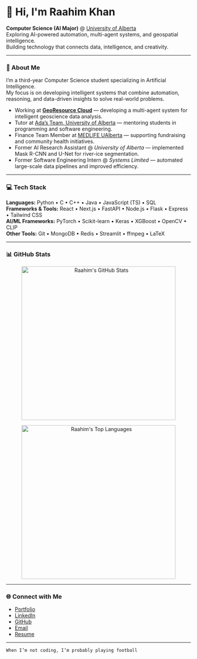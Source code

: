 # 👋 Hi, I'm Raahim Khan  

**Computer Science (AI Major)** @ [University of Alberta](https://www.ualberta.ca/)  
Exploring AI-powered automation, multi-agent systems, and geospatial intelligence.  
Building technology that connects data, intelligence, and creativity.

---

### 🧩 About Me  
I’m a third-year Computer Science student specializing in Artificial Intelligence.  
My focus is on developing intelligent systems that combine automation, reasoning, and data-driven insights to solve real-world problems.

- Working at **[GeoResource Cloud](https://www.georesourcecloud.com)** — developing a multi-agent system for intelligent geoscience data analysis.  
- Tutor at [Ada’s Team, University of Alberta](https://adasteam.ca) — mentoring students in programming and software engineering.  
- Finance Team Member at [MEDLIFE UAlberta](https://www.instagram.com/medlife.ualberta) — supporting fundraising and community health initiatives.  
- Former AI Research Assistant @ *University of Alberta* — implemented Mask R-CNN and U-Net for river-ice segmentation.  
- Former Software Engineering Intern @ *Systems Limited* — automated large-scale data pipelines and improved efficiency.

---

### 💻 Tech Stack  
**Languages:** Python • C • C++ • Java • JavaScript (TS) • SQL  
**Frameworks & Tools:** React • Next.js • FastAPI • Node.js • Flask • Express • Tailwind CSS  
**AI/ML Frameworks:** PyTorch • Scikit-learn • Keras • XGBoost • OpenCV • CLIP  
**Other Tools:** Git • MongoDB • Redis • Streamlit • ffmpeg • LaTeX  

---

### 📊 GitHub Stats  

<p align="center">
  <img width="420" height="auto" src="https://github-readme-stats.vercel.app/api?username=Raahim24&show_icons=true&theme=transparent&title_color=FFC298&icon_color=FFC298&text_color=ffffff&bg_color=0D1117&hide_border=true&count_private=true" alt="Raahim's GitHub Stats" />
</p>

<p align="center">
  <img width="420" height="auto" src="https://github-readme-stats.vercel.app/api/top-langs/?username=Raahim24&layout=compact&theme=transparent&title_color=FFC298&text_color=ffffff&bg_color=0D1117&hide_border=true&langs_count=8&custom_title=Top%20Languages" alt="Raahim's Top Languages" />
</p>

---

### 🌐 Connect with Me  
- [Portfolio](https://yourwebsite.com)  
- [LinkedIn](https://www.linkedin.com/in/raahimk24/)  
- [GitHub](https://github.com/Raahim24)  
- [Email](mailto:raahim2024@gmail.com)  
- [Resume](https://yourresume.com)  

---

```text
When I’m not coding, I’m probably playing football 
